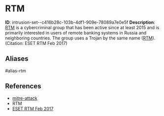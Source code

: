 # RTM

**ID**: intrusion-set--c416b28c-103b-4df1-909e-78089a7e0e5f
**Description**: [RTM](https://attack.mitre.org/groups/G0048) is a cybercriminal group that has been active since at least 2015 and is primarily interested in users of remote banking systems in Russia and neighboring countries. The group uses a Trojan by the same name ([RTM](https://attack.mitre.org/software/S0148)). (Citation: ESET RTM Feb 2017)

## Aliases
#alias-rtm

## References
- [mitre-attack](https://attack.mitre.org/groups/G0048)
- RTM
- [ESET RTM Feb 2017](https://www.welivesecurity.com/wp-content/uploads/2017/02/Read-The-Manual.pdf)
